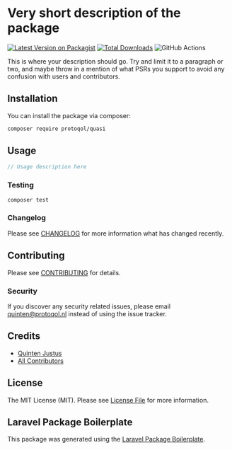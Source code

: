 # Very short description of the package

[![Latest Version on Packagist](https://img.shields.io/packagist/v/protoqol/quasi.svg?style=flat-square)](https://packagist.org/packages/protoqol/quasi)
[![Total Downloads](https://img.shields.io/packagist/dt/protoqol/quasi.svg?style=flat-square)](https://packagist.org/packages/protoqol/quasi)
![GitHub Actions](https://github.com/protoqol/quasi/actions/workflows/main.yml/badge.svg)

This is where your description should go. Try and limit it to a paragraph or two, and maybe throw in a mention of what PSRs you support to avoid any confusion with users and contributors.

## Installation

You can install the package via composer:

```bash
composer require protoqol/quasi
```

## Usage

```php
// Usage description here
```

### Testing

```bash
composer test
```

### Changelog

Please see [CHANGELOG](CHANGELOG.md) for more information what has changed recently.

## Contributing

Please see [CONTRIBUTING](CONTRIBUTING.md) for details.

### Security

If you discover any security related issues, please email quinten@protoqol.nl instead of using the issue tracker.

## Credits

-   [Quinten Justus](https://github.com/protoqol)
-   [All Contributors](../../contributors)

## License

The MIT License (MIT). Please see [License File](LICENSE.md) for more information.

## Laravel Package Boilerplate

This package was generated using the [Laravel Package Boilerplate](https://laravelpackageboilerplate.com).
